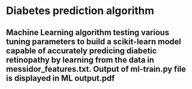 # Diabetes prediction algorithm

## Machine Learning algorithm testing various tuning parameters to build a scikit-learn model capable of accurately predicing diabetic retinopathy by learning from the data in messidor_features.txt. Output of ml-train.py file is displayed in ML output.pdf

